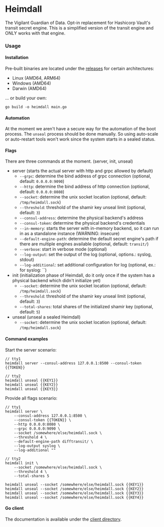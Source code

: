 # Heimdall

The Vigilant Guardian of Data. Opt-in replacement for Hashicorp Vault's transit secret engine. This is a simplified version of the transit engine and ONLY works with that engine.

### Usage

#### Installation

Pre-built binaries are located under the [releases](https://github.com/PumpkinSeed/heimdall/releases) for certain architectures:

- Linux (AMD64, ARM64)
- Windows (AMD64)
- Darwin (AMD64)

... or build your own:

```
go build -o heimdall main.go
```

#### Automation

At the moment we aren't have a secure way for the automation of the boot process. The `unseal` process should be done manually. So using auto-scale or auto-restart tools won't work since the system starts in a sealed status.

#### Flags

There are three commands at the moment. (server, init, unseal)

- server (starts the actual server with http and grpc allowed by default)
    - `--grpc`: determine the bind address of grpc connection (optional, default: `0.0.0.0:9090`)
    - `--http`: determine the bind address of http connection (optional, default: `0.0.0.0:8080`)
    - `--socket`: determine the unix socket location (optional, default: `/tmp/heimdall.sock`)
    - `--threshold`: threshold of the shamir key unseal limit (optional, default: `3`)
    - `--consul-address`: determine the physical backend's address
    - `--consul-token`: determine the physical backend's credentials
    - `--in-memory`: starts the server with in-memory backend, so it can run in as a standalone instance (WARNING: insecure)
    - `--default-engine-path`: determine the default secret engine's path if there are multiple engines available (optional, default: `transit/`)
    - `--verbose`: start in verbose mode (optional)
    - `--log-output`: set the output of the log (optional, options.: syslog, stdout)
    - `--log-additional`: set additional configuration for log (optional, ex.: for syslog: ``)
- init (initialization phase of Heimdall, do it only once if the system has a physical backend which didn't initialize yet)
    - `--socket`: determine the unix socket location (optional, default: `/tmp/heimdall.sock`)
    - `--threshold`: threshold of the shamir key unseal limit (optional, default: `3`)
    - `--total-shares`: total shares of the initialized shamir key (optional, default: `5`)
- unseal (unseal a sealed Heimdall)
    - `--socket`: determine the unix socket location (optional, default: `/tmp/heimdall.sock`)

#### Command examples

Start the server scenario:

```
// tty1
heimdall server --consul-address 127.0.0.1:8500 --consul-token {{TOKEN}}

// tty2
heimdall unseal {{KEY1}}
heimdall unseal {{KEY2}}
heimdall unseal {{KEY3}}
```

Provide all flags scenario:

```
// tty1
heimdall server \
    --consul-address 127.0.0.1:8500 \
    --consul-token {{TOKEN}} \
    --http 0.0.0.0:8080 \
    --grpc 0.0.0.0:9090 \
    --socket /somewhere/else/heimdall.sock \
    --threshold 4 \
    --default-engine-path difftransit/ \
    --log-output syslog \
    --log-additional ""

// tty2
heimdall init \
    --socket /somewhere/else/heimdall.sock \
    --threshold 4 \
    --total-shares 5

heimdall unseal --socket /somewhere/else/heimdall.sock {{KEY1}}
heimdall unseal --socket /somewhere/else/heimdall.sock {{KEY2}}
heimdall unseal --socket /somewhere/else/heimdall.sock {{KEY3}}
heimdall unseal --socket /somewhere/else/heimdall.sock {{KEY4}}
```

#### Go client

The documentation is available under the [client directory](pkg/client/README.md).
